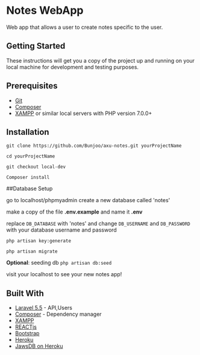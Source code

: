 # Notes WebApp

Web app that allows a user to create notes specific to the user.

## Getting Started

These instructions will get you a copy of the project up and running on your local machine for development and testing purposes.

## Prerequisites

* [Git](https://git-scm.com/downloads)
* [Composer](https://getcomposer.org/download/)
* [XAMPP](https://www.apachefriends.org/index.html) or similar local servers with PHP version 7.0.0+


## Installation

```
git clone https://github.com/Bunjoo/axu-notes.git yourProjectName
```

```
cd yourProjectName
```

```
git checkout local-dev
```

```
Composer install
```


##Database Setup

go to localhost/phpmyadmin create a new database called 'notes'

make a copy of the file **.env.example** and name it **.env**

replace `DB_DATABASE` with 'notes' and change `DB_USERNAME` and `DB_PASSWORD` with your database username and password

```
php artisan key:generate
```

```
php artisan migrate
```

**Optional**: seeding db `php artisan db:seed`

visit your localhost to see your new notes app!

## Built With

* [Laravel 5.5](https://laravel.com/) - API,Users
* [Composer](https://getcomposer.org/) - Dependency manager
* [XAMPP](https://www.apachefriends.org/index.html)
* [REACTjs](https://reactjs.org/)
* [Bootstrap](https://getbootstrap.com/)
* [Heroku](http://herokuapp.com/)
* [JawsDB on Heroku](https://elements.heroku.com/addons/jawsdb-maria)
